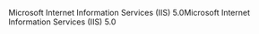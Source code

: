 <span data-ttu-id="a445c-101">Microsoft Internet Information Services (IIS) 5.0</span><span class="sxs-lookup"><span data-stu-id="a445c-101">Microsoft Internet Information Services (IIS) 5.0</span></span>